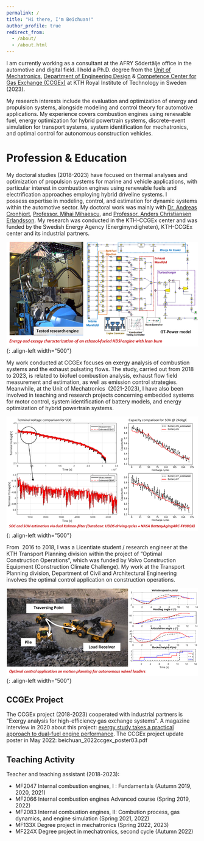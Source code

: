 ```yaml
---
permalink: /
title: "Hi there, I'm Beichuan!"
author_profile: true
redirect_from: 
  - /about/
  - /about.html
---
```


I am currently working as a consultant at the AFRY Södertälje office in the automotive and digital field. I hold a Ph.D. degree from the [Unit of Mechatronics](www.kth.se/mmk/mechatronics), [Department of Engineering Design](www.kth.se/mmk/department-of-machine-design-1.974324) & [Competence Center for Gas Exchange (CCGEx)](www.ccgex.kth.se) at KTH Royal Institute of Technology in Sweden (2023). 

My research interests include the evaluation and optimization of energy and propulsion systems, alongside modeling and control theory for automotive applications. My experience covers combustion engines using renewable fuel, energy optimization for hybrid powertrain systems, discrete-event simulation for transport systems, system identification for mechatronics, and optimal control for autonomous construction vehicles.


Profession & Education
======
My doctoral studies (2018-2023) have focused on thermal analyses and optimization of propulsion systems for marine and vehicle applications, with particular interest in combustion engines using renewable fuels and electrification approaches employing hybrid driveline systems. I possess expertise in modeling, control, and estimation for dynamic systems within the automotive sector. My doctoral work was mainly with [Dr. Andreas Cronhjort](www.kth.se/profile/qwerty), [Professor. Mihai Mihaescu](www.kth.se/profile/mihaescu), and [Professor. Anders Christiansen Erlandsson](scholar.google.se/citations?user=Y5rj2A0AAAAJ&hl=en). My research was conducted in the KTH-CCGEx center and was funded by the Swedish Energy Agency (Energimyndigheten), KTH-CCGEx center and its industrial partners.

![engine_cell](/images/engine_cell.png){: .align-left width="500"}

My work conducted at CCGEx focuses on exergy analysis of combustion systems and the exhaust pulsating flows. The study, carried out from 2018 to 2023, is related to biofuel combustion analysis, exhaust flow field measurement and estimation, as well as emission control strategies. Meanwhile, at the Unit of Mechatronics  (2021-2023), I have also been involved in teaching and research projects concerning embedded systems for motor control, system identification of battery models, and energy optimization of hybrid powertrain systems.

![battery](/images/battery.png){: .align-left width="500"}

From  2016 to 2018, I was a Licentiate student / research engineer at the KTH Transport Planning division within the project of “Optimal Construction Operations”, which was funded by Volvo Construction Equipment (Construction Climate Challenge). My work at the Transport Planning division, Department of Civil and Architectural Engineering involves the optimal control application on construction operations.

![wheel_loader](/images/wheel_loader.png){: .align-left width="500"}

CCGEx Project
------
The CCGEx project (2018-2023) cooperated with industrial partners is "Exergy analysis for high-efficiency gas exchange systems". A magazine interview in 2020 about this project: [exergy study takes a practical approach to dual-fuel engine performance](https://www.motorship.com/exergy-study-takes-practical-approach-to-dual-fuel-engine-performance/1370852.article). The CCGEx project update poster in May 2022:  beichuan_2022ccgex_poster03.pdf


Teaching Activity
------
Teacher and teaching assistant (2018-2023):

* MF2047 Internal combustion engines, I : Fundamentals (Autumn 2019, 2020, 2021)
* MF2066 Internal combustion engines Advanced course (Spring 2019, 2022)
* MF2083 Internal combustion engines, II: Combution process, gas dynamics, and engine simulation (Spring 2021, 2022)
* MF133X Degree project in mechatronics (Spring 2022, 2023)
* MF224X Degree project in mechatronics, second cycle (Autumn 2022)

